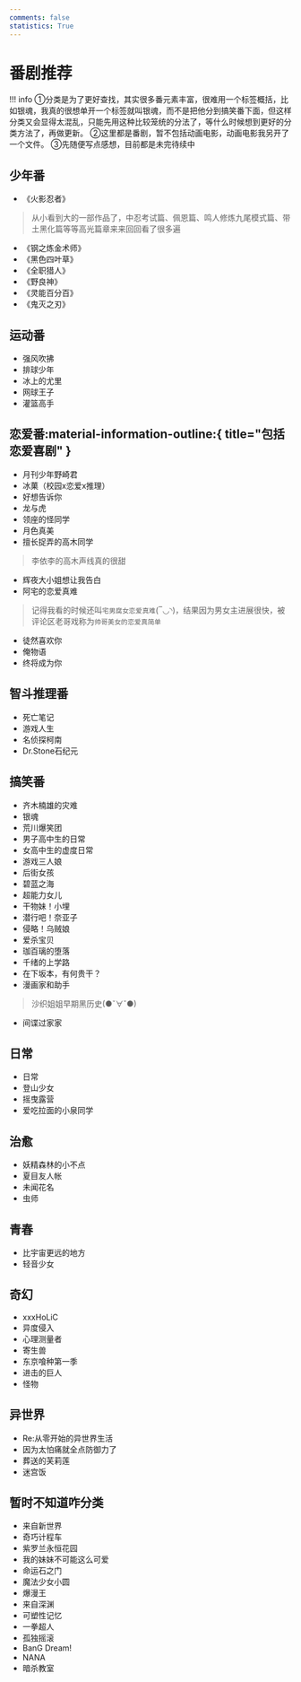 ```yaml
---
comments: false
statistics: True
---
```


# 番剧推荐
!!! info 
    ①分类是为了更好查找，其实很多番元素丰富，很难用一个标签概括，比如银魂，我真的很想单开一个标签就叫银魂，而不是把他分到搞笑番下面，但这样分类又会显得太混乱，只能先用这种比较笼统的分法了，等什么时候想到更好的分类方法了，再做更新。
    ②这里都是番剧，暂不包括动画电影，动画电影我另开了一个文件。
    ③先随便写点感想，目前都是未完待续中

## 少年番
+ 《火影忍者》
>从小看到大的一部作品了，中忍考试篇、佩恩篇、鸣人修炼九尾模式篇、带土黑化篇等等高光篇章来来回回看了很多遍
+ 《钢之炼金术师》
+ 《黑色四叶草》
+ 《全职猎人》
+ 《野良神》
+ 《灵能百分百》
+ 《鬼灭之刃》


## 运动番
+ 强风吹拂
+ 排球少年
+ 冰上的尤里
+ 网球王子
+ 灌篮高手

## 恋爱番:material-information-outline:{ title="包括恋爱喜剧" }
+ 月刊少年野崎君
+ 冰菓（校园x恋爱x推理）
+ 好想告诉你
+ 龙与虎
+ 领座的怪同学
+ 月色真美
+ 擅长捉弄的高木同学
>李依李的高木声线真的很甜
+ 辉夜大小姐想让我告白
+ 阿宅的恋爱真难
>记得我看的时候还叫`宅男腐女恋爱真难`(‾◡◝)，结果因为男女主进展很快，被评论区老哥戏称为`帅哥美女的恋爱真简单`
+ 徒然喜欢你
+ 俺物语
+ 终将成为你

## 智斗推理番
+ 死亡笔记
+ 游戏人生
+ 名侦探柯南
+ Dr.Stone石纪元

## 搞笑番

+ 齐木楠雄的灾难
+ 银魂
+ 荒川爆笑团
+ 男子高中生的日常
+ 女高中生的虚度日常
+ 游戏三人娘
+ 后街女孩
+ 碧蓝之海
+ 超能力女儿
+ 干物妹！小埋
+ 潜行吧！奈亚子
+ 侵略！乌贼娘
+ 爱杀宝贝
+ 珈百璃的堕落
+ 千绪的上学路
+ 在下坂本，有何贵干？
+ 漫画家和助手
>沙织姐姐早期黑历史(●ˇ∀ˇ●)
+ 间谍过家家 

## 日常
+ 日常
+ 登山少女
+ 摇曳露营
+ 爱吃拉面的小泉同学
## 治愈
+ 妖精森林的小不点
+ 夏目友人帐
+ 未闻花名
+ 虫师

## 青春
+ 比宇宙更远的地方
+ 轻音少女

## 奇幻
+ xxxHoLiC
+ 异度侵入
+ 心理测量者
+ 寄生兽
+ 东京喰种第一季
+ 进击的巨人
+ 怪物

## 异世界
+ Re:从零开始的异世界生活
+ 因为太怕痛就全点防御力了
+ 葬送的芙莉莲
+ 迷宫饭
## 暂时不知道咋分类
+ 来自新世界
+ 奇巧计程车
+ 紫罗兰永恒花园
+ 我的妹妹不可能这么可爱
+ 命运石之门
+ 魔法少女小圆
+ 爆漫王
+ 来自深渊
+ 可塑性记忆
+ 一拳超人
+ 孤独摇滚
+ BanG Dream!
+ NANA
+ 暗杀教室  
  



